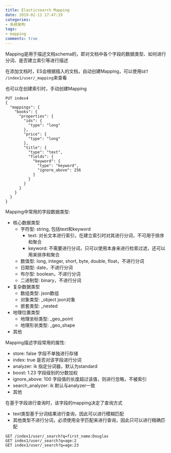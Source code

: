 ```yaml
---
title: Elasticsearch Mapping
date: 2019-02-11 17:47:19
categories: 
- 系统架构
tags:
- mapping
comments: true
---
```


Mapping是用于描述文档schema的，即对文档中各个字段的数据类型、如何进行分词、是否建立索引等进行描述

在添加文档时，ES会根据插入的文档，自动创建Mapping，可以使用`GET /index1/user/_mapping`来查看

也可以在创建索引时，手动创建Mapping

```shell
PUT index4
{
  "mappings": {
    "books": {
      "properties": {
        "ids": {
          "type": "long"
        },
        "price": {
          "type": "long"
        },
        "title": {
          "type": "text",
          "fields": {
            "keyword": {
              "type": "keyword",
              "ignore_above": 256
            }
          }
        }
      }
    }
  }
}
```

Mapping中常用的字段数据类型:

- 核心数据类型
  - 字符型: string, 包括text和keyword
    - text: 对长文本进行索引，在建立索引时对其进行分词，不可用于排序和聚合
    - keyword: 不需要进行分词，只可以使用本身来进行检索过滤，还可以用来排序和聚合
  - 数值型: long, integer, short, byte, double, float，不进行分词
  - 日期型: date，不进行分词
  - 布尔型: boolean，不进行分词
  - 二进制型: binary，不进行分词
- 复杂数据类型
  - 数组类型: json数组
  - 对象类型: _object json对象
  - 嵌套类型: _nested
- 地理位置类型
  - 地理坐标类型: _geo_point
  - 地理形状类型: _geo_shape
- 其他

Mapping描述字段常用的属性:

- store: false 字段不单独进行存储
- index: true 是否对该字段进行分词
- analyzer: ik 指定分词器，默认为standard
- boost: 1.23 字段级别的分数加权
- ignore_above: 100 字段值的长度超过该值，则进行忽略，不被索引
- search_analyzer: ik 默认与analyzer一致
- 其他

在基于字段进行查询时，该字段的mapping决定了查询方式

- text类型基于分词结果进行查询，因此可以进行模糊匹配
- 其他类型不进行分词，必须使用全字匹配来进行查询，因此只可以进行精确匹配

```shell
GET /index1/user/_search?q=first_name:Douglas
GET index1/user/_search?q=age:2
GET index1/user/_search?q=age:23
```